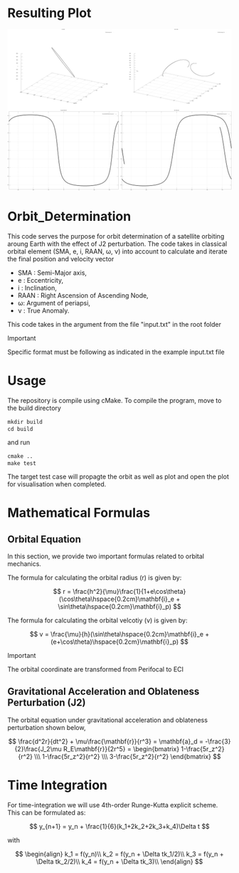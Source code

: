 # Resulting Plot

<p align="center">
  <img src="plot/3d.png" width="900" title="C++">
</p>


# Orbit_Determination


This code serves the purpose for orbit determination of a satellite orbiting aroung Earth with the effect of J2 perturbation. 
The code takes in classical orbital element (SMA, e, i, RAAN, &omega;, &nu;) into account to calculate and iterate the final position and velocity vector

- SMA  : Semi-Major axis,
- e    : Eccentricity,
- i    : Inclination,
- RAAN : Right Ascension of Ascending Node,
- &omega;: Argument of periapsi,
- &nu; : True Anomaly.

This code takes in the argument from the file "input.txt" in the root folder
> [!IMPORTANT]
> Specific format must be following as indicated in the example input.txt file

# Usage
The repository is compile using cMake. To compile the program, move to the build directory

```command line
mkdir build
cd build
```

and run 
```command line
cmake ..
make test
```
The target test case will propagte the orbit as well as plot and open the plot for visualisation when completed.



# Mathematical Formulas
## Orbital Equation

In this section, we provide two important formulas related to orbital mechanics.

The formula for calculating the orbital radius (r) is given by:

$$
r = \frac{h^2}{\mu}\frac{1}{1+e\cos\theta}(\cos\theta\hspace{0.2cm}\mathbf{i}_e + \sin\theta\hspace{0.2cm}\mathbf{i}_p)
$$

The formula for calculating the orbital velcotiy (v) is given by:

$$
v = \frac{\mu}{h}(\sin\theta\hspace{0.2cm}\mathbf{i}_e + (e+\cos\theta)\hspace{0.2cm}\mathbf{i}_p)
$$

> [!IMPORTANT]
> The orbital coordinate are transformed from Perifocal to ECI

## Gravitational Acceleration and Oblateness Perturbation (J2)

The orbital equation under gravitational acceleration and oblateness perturbation shown below,

$$
\frac{d^2r}{dt^2} + \mu\frac{\mathbf{r}}{r^3} = \mathbf{a}_d = -\frac{3}{2}\frac{J_2\mu R_E\mathbf{r}}{2r^5} = \begin{bmatrix} 1-\frac{5r_z^2}{r^2} \\\ 1-\frac{5r_z^2}{r^2} \\\ 3-\frac{5r_z^2}{r^2} \end{bmatrix}
$$


# Time Integration

For time-integration we will use 4th-order Runge-Kutta explicit scheme. This can be formulated as:

$$
y_{n+1} = y_n + \frac{1}{6}(k_1+2k_2+2k_3+k_4)\Delta t
$$

with 

$$
\begin{align}
    k_1 = f(y_n)\\
    k_2 = f(y_n + \Delta tk_1/2)\\
    k_3 = f(y_n + \Delta tk_2/2)\\
    k_4 = f(y_n + \Delta tk_3)\\
\end{align}
$$


